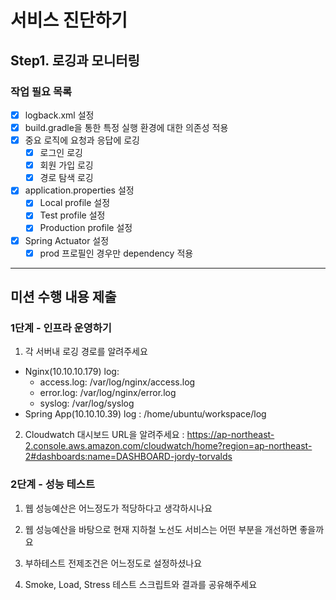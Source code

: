 # 서비스 진단하기
## Step1. 로깅과 모니터링
### 작업 필요 목록
- [x] logback.xml 설정
- [x] build.gradle을 통한 특정 실행 환경에 대한 의존성 적용
- [x] 중요 로직에 요청과 응답에 로깅
  - [x] 로그인 로깅
  - [x] 회원 가입 로깅
  - [x] 경로 탐색 로깅
- [x] application.properties 설정
    - [x] Local profile 설정
    - [x] Test profile 설정
    - [x] Production profile 설정
- [x] Spring Actuator 설정
    - [x] prod 프로필인 경우만 dependency 적용

---
## 미션 수행 내용 제출

### 1단계 - 인프라 운영하기
1. 각 서버내 로깅 경로를 알려주세요
  - Nginx(10.10.10.179) log:
    - access.log: /var/log/nginx/access.log
    - error.log: /var/log/nginx/error.log
    - syslog: /var/log/syslog
  - Spring App(10.10.10.39) log : /home/ubuntu/workspace/log

2. Cloudwatch 대시보드 URL을 알려주세요
: https://ap-northeast-2.console.aws.amazon.com/cloudwatch/home?region=ap-northeast-2#dashboards:name=DASHBOARD-jordy-torvalds


### 2단계 - 성능 테스트
1. 웹 성능예산은 어느정도가 적당하다고 생각하시나요

2. 웹 성능예산을 바탕으로 현재 지하철 노선도 서비스는 어떤 부분을 개선하면 좋을까요

3. 부하테스트 전제조건은 어느정도로 설정하셨나요

4. Smoke, Load, Stress 테스트 스크립트와 결과를 공유해주세요
